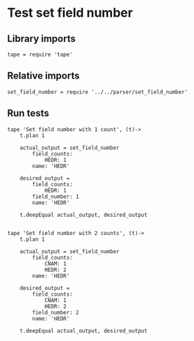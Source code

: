 # Test set field number

## Library imports

	tape = require 'tape'


## Relative imports

	set_field_number = require '../../parser/set_field_number'


## Run tests

	tape 'Set field number with 1 count', (t)->
		t.plan 1

		actual_output = set_field_number
			field_counts:
				HEDR: 1
			name: 'HEDR'

		desired_output =
			field_counts:
				HEDR: 1
			field_number: 1
			name: 'HEDR'

		t.deepEqual actual_output, desired_output


	tape 'Set field number with 2 counts', (t)->
		t.plan 1

		actual_output = set_field_number
			field_counts:
				CNAM: 1
				HEDR: 2
			name: 'HEDR'

		desired_output =
			field_counts:
				CNAM: 1
				HEDR: 2
			field_number: 2
			name: 'HEDR'

		t.deepEqual actual_output, desired_output
